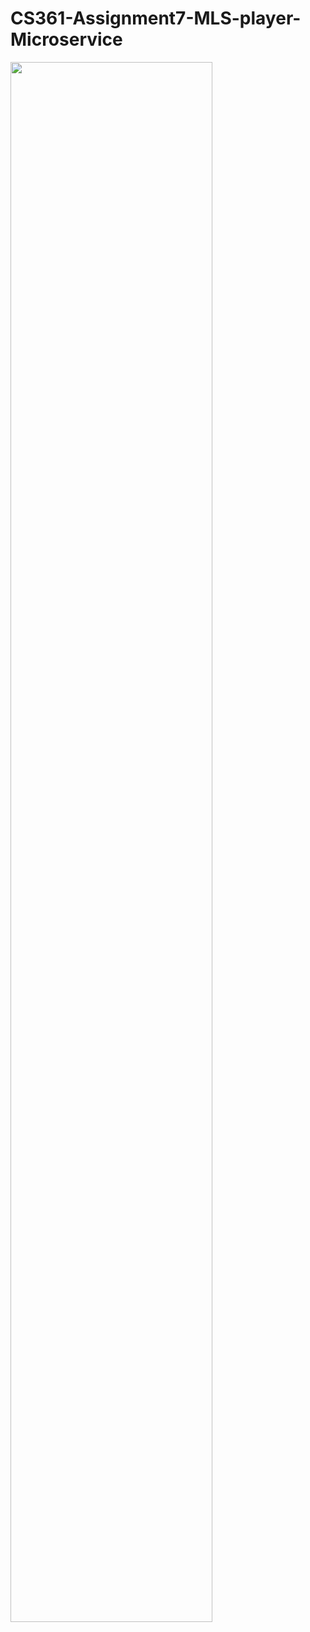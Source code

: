 # CS361-Assignment7-MLS-player-Microservice

<img width="80%" src= "https://user-images.githubusercontent.com/103084098/180919103-de84842a-0862-4523-894c-0ba5ee97875a.jpeg">
